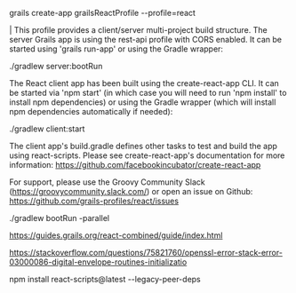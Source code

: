 grails create-app grailsReactProfile --profile=react

| This profile provides a client/server multi-project build structure. The server Grails app is using the rest-api profile with CORS enabled. It can be started using 'grails run-app' or using the Gradle wrapper:

  ./gradlew server:bootRun

The React client app has been built using the create-react-app CLI. It can be started via 'npm start' (in which case you will need to run 'npm install' to install npm dependencies) or using the Gradle wrapper (which will install npm dependencies automatically if needed):

  ./gradlew client:start

The client app's build.gradle defines other tasks to test and build the app using react-scripts. Please see create-react-app's documentation for more information: https://github.com/facebookincubator/create-react-app

For support, please use the Groovy Community Slack (https://groovycommunity.slack.com/) or open an issue on Github: https://github.com/grails-profiles/react/issues


./gradlew bootRun -parallel

https://guides.grails.org/react-combined/guide/index.html


https://stackoverflow.com/questions/75821760/openssl-error-stack-error-03000086-digital-envelope-routines-initializatio

npm install react-scripts@latest --legacy-peer-deps